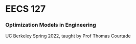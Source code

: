 # EECS 127
### Optimization Models in Engineering
UC Berkeley Spring 2022, taught by Prof Thomas Courtade
